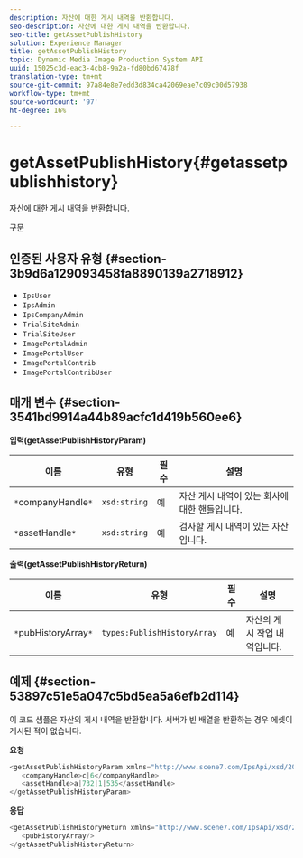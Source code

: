 ```yaml
---
description: 자산에 대한 게시 내역을 반환합니다.
seo-description: 자산에 대한 게시 내역을 반환합니다.
seo-title: getAssetPublishHistory
solution: Experience Manager
title: getAssetPublishHistory
topic: Dynamic Media Image Production System API
uuid: 15025c3d-eac3-4cb8-9a2a-fd80bd67478f
translation-type: tm+mt
source-git-commit: 97a84e8e7edd3d834ca42069eae7c09c00d57938
workflow-type: tm+mt
source-wordcount: '97'
ht-degree: 16%

---
```



# getAssetPublishHistory{#getassetpublishhistory}

자산에 대한 게시 내역을 반환합니다.

구문

## 인증된 사용자 유형 {#section-3b9d6a129093458fa8890139a2718912}

* `IpsUser`
* `IpsAdmin`
* `IpsCompanyAdmin`
* `TrialSiteAdmin`
* `TrialSiteUser`
* `ImagePortalAdmin`
* `ImagePortalUser`
* `ImagePortalContrib`
* `ImagePortalContribUser`

## 매개 변수 {#section-3541bd9914a44b89acfc1d419b560ee6}

**입력(getAssetPublishHistoryParam)**

| 이름 | 유형 | 필수 | 설명 |
|---|---|---|---|
| `*`companyHandle`*` | `xsd:string` | 예 | 자산 게시 내역이 있는 회사에 대한 핸들입니다. |
| `*`assetHandle`*` | `xsd:string` | 예 | 검사할 게시 내역이 있는 자산입니다. |

**출력(getAssetPublishHistoryReturn)**

| 이름 | 유형 | 필수 | 설명 |
|---|---|---|---|
| `*`pubHistoryArray`*` | `types:PublishHistoryArray` | 예 | 자산의 게시 작업 내역입니다. |

## 예제 {#section-53897c51e5a047c5bd5ea5a6efb2d114}

이 코드 샘플은 자산의 게시 내역을 반환합니다. 서버가 빈 배열을 반환하는 경우 에셋이 게시된 적이 없습니다.

**요청**

```java
<getAssetPublishHistoryParam xmlns="http://www.scene7.com/IpsApi/xsd/2008-01-15">
   <companyHandle>c|6</companyHandle>
   <assetHandle>a|732|1|535</assetHandle>
</getAssetPublishHistoryParam>
```

**응답**

```java
<getAssetPublishHistoryReturn xmlns="http://www.scene7.com/IpsApi/xsd/2008-01-15">
   <pubHistoryArray/>
</getAssetPublishHistoryReturn>
```

